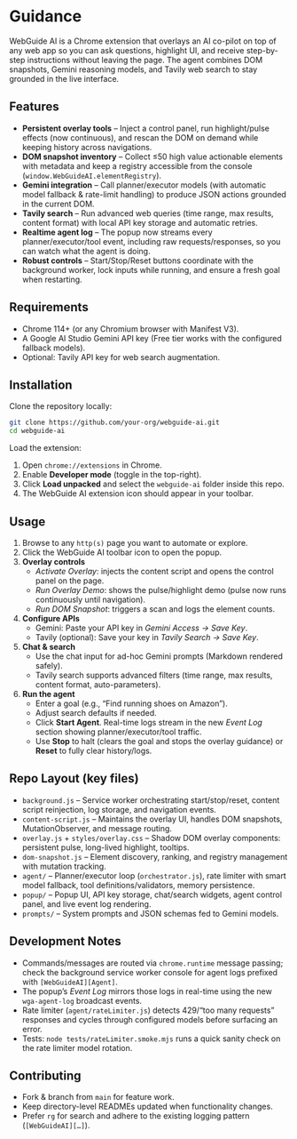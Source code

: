 # Guidance

WebGuide AI is a Chrome extension that overlays an AI co-pilot on top of any web app so you can ask questions, highlight UI, and receive step-by-step instructions without leaving the page. The agent combines DOM snapshots, Gemini reasoning models, and Tavily web search to stay grounded in the live interface.

## Features

- **Persistent overlay tools** – Inject a control panel, run highlight/pulse effects (now continuous), and rescan the DOM on demand while keeping history across navigations.
- **DOM snapshot inventory** – Collect ≤50 high value actionable elements with metadata and keep a registry accessible from the console (`window.WebGuideAI.elementRegistry`).
- **Gemini integration** – Call planner/executor models (with automatic model fallback & rate-limit handling) to produce JSON actions grounded in the current DOM.
- **Tavily search** – Run advanced web queries (time range, max results, content format) with local API key storage and automatic retries.
- **Realtime agent log** – The popup now streams every planner/executor/tool event, including raw requests/responses, so you can watch what the agent is doing.
- **Robust controls** – Start/Stop/Reset buttons coordinate with the background worker, lock inputs while running, and ensure a fresh goal when restarting.

## Requirements

- Chrome 114+ (or any Chromium browser with Manifest V3).
- A Google AI Studio Gemini API key (Free tier works with the configured fallback models).
- Optional: Tavily API key for web search augmentation.

## Installation

Clone the repository locally:

```bash
git clone https://github.com/your-org/webguide-ai.git
cd webguide-ai
```

Load the extension:

1. Open `chrome://extensions` in Chrome.
2. Enable **Developer mode** (toggle in the top-right).
3. Click **Load unpacked** and select the `webguide-ai` folder inside this repo.
4. The WebGuide AI extension icon should appear in your toolbar.

## Usage

1. Browse to any `http(s)` page you want to automate or explore.
2. Click the WebGuide AI toolbar icon to open the popup.
3. **Overlay controls**
   - *Activate Overlay*: injects the content script and opens the control panel on the page.
   - *Run Overlay Demo*: shows the pulse/highlight demo (pulse now runs continuously until navigation).
   - *Run DOM Snapshot*: triggers a scan and logs the element counts.
4. **Configure APIs**
   - Gemini: Paste your API key in *Gemini Access → Save Key*.
   - Tavily (optional): Save your key in *Tavily Search → Save Key*.
5. **Chat & search**
   - Use the chat input for ad-hoc Gemini prompts (Markdown rendered safely).
   - Tavily search supports advanced filters (time range, max results, content format, auto-parameters).
6. **Run the agent**
   - Enter a goal (e.g., “Find running shoes on Amazon”).
   - Adjust search defaults if needed.
   - Click **Start Agent**. Real-time logs stream in the new *Event Log* section showing planner/executor/tool traffic.
   - Use **Stop** to halt (clears the goal and stops the overlay guidance) or **Reset** to fully clear history/logs.

## Repo Layout (key files)

- `background.js` – Service worker orchestrating start/stop/reset, content script reinjection, log storage, and navigation events.
- `content-script.js` – Maintains the overlay UI, handles DOM snapshots, MutationObserver, and message routing.
- `overlay.js` + `styles/overlay.css` – Shadow DOM overlay components: persistent pulse, long-lived highlight, tooltips.
- `dom-snapshot.js` – Element discovery, ranking, and registry management with mutation tracking.
- `agent/` – Planner/executor loop (`orchestrator.js`), rate limiter with smart model fallback, tool definitions/validators, memory persistence.
- `popup/` – Popup UI, API key storage, chat/search widgets, agent control panel, and live event log rendering.
- `prompts/` – System prompts and JSON schemas fed to Gemini models.

## Development Notes

- Commands/messages are routed via `chrome.runtime` message passing; check the background service worker console for agent logs prefixed with `[WebGuideAI][Agent]`.
- The popup’s *Event Log* mirrors those logs in real-time using the new `wga-agent-log` broadcast events.
- Rate limiter (`agent/rateLimiter.js`) detects 429/“too many requests” responses and cycles through configured models before surfacing an error.
- Tests: `node tests/rateLimiter.smoke.mjs` runs a quick sanity check on the rate limiter model rotation.

## Contributing

- Fork & branch from `main` for feature work.
- Keep directory-level READMEs updated when functionality changes.
- Prefer `rg` for search and adhere to the existing logging pattern (`[WebGuideAI][…]`).
